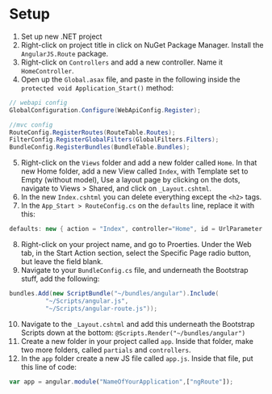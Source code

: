# Setup

1. Set up new .NET project 
2. Right-click on project title in click on NuGet Package Manager. Install the `AngularJS.Route` package.
3. Right-click on `Controllers` and add a new controller. Name it `HomeController`.
4. Open up the `Global.asax` file, and paste in the following inside the `protected void Application_Start()` method:
```C#
// webapi config
GlobalConfiguration.Configure(WebApiConfig.Register);

//mvc config
RouteConfig.RegisterRoutes(RouteTable.Routes);
FilterConfig.RegisterGlobalFilters(GlobalFilters.Filters);
BundleConfig.RegisterBundles(BundleTable.Bundles);
```
5. Right-click on the `Views` folder and add a new folder called `Home`. In that new Home folder, add a new View called `Index`, with Template set to Empty (without model), Use a layout page by clicking on the dots, navigate to Views > Shared, and click on `_Layout.cshtml`.
6. In the new `Index.cshtml` you can delete everything except the `<h2>` tags.
7. In the `App_Start > RouteConfig.cs` on the `defaults` line, replace it with this:
```C#
defaults: new { action = "Index", controller="Home", id = UrlParameter.Optional }
```
8. Right-click on your project name, and go to Proerties. Under the Web tab, in the Start Action section, select the Specific Page radio button, but leave the field blank.
9. Navigate to your `BundleConfig.cs` file, and underneath the Bootstrap stuff, add the following:
```C#
bundles.Add(new ScriptBundle("~/bundles/angular").Include(
          "~/Scripts/angular.js",
          "~/Scripts/angular-route.js"));
```
10. Navigate to the `_Layout.cshtml` and add this underneath the Bootstrap Scripts down at the bottom: `@Scripts.Render("~/bundles/angular")`
11. Create a new folder in your project called `app`. Inside that folder, make two more folders, called `partials` and `controllers`.
12. In the `app` folder create a new JS file called `app.js`. Inside that file, put this line of code:
```JavaScript
var app = angular.module("NameOfYourApplication",["ngRoute"]);
```
